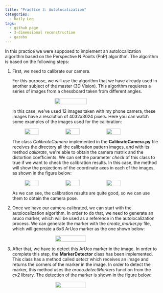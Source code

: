 ```yaml
---
title: "Practice 3: Autolocalization"
categories:
  - Daily Log
tags:
  - github page
  - 3-dimensional reconstruction
  - gazebo
---
```


In this practice we were supposed to implement an autolocalization algorithm based on the Perspective N Points (PnP) algorithm. 
The algorithm is based on the following steps:

1. First, we need to calibrate our camera.

    For this purpose, we will use the algorithm that we have already used in another subject of the master (3D Vision). This algorithm requieres a series of images from
    a chessboard taken from different angles.
    
    <figure class="half" style="display: flex;flex-direction: row; justify-content: center;">
      <img src="{{ site.url }}{{ site.baseurl }}/assets/images/autolocalization/calibration_pattern.svg" alt="" style="width:51%">
    </figure>
    
    In this case, we've used 12 images taken with my phone camera, these images have a resolution of 
    4032x3024 pixels. Here you can watch some examples of the images used for the calibration:
    
    <figure class="half" style="display: flex;flex-direction: row; justify-content: center;">
      <img src="{{ site.url }}{{ site.baseurl }}/assets/images/autolocalization/IMG_4047.png" alt="" style="width:35%">
      <img src="{{ site.url }}{{ site.baseurl }}/assets/images/autolocalization/IMG_4049.png" alt="" style="width:35%">
      <img src="{{ site.url }}{{ site.baseurl }}/assets/images/autolocalization/IMG_4050.png" alt="" style="width:35%">
    </figure>
    
    The class _CalibrateCamera_ implemented in the **CalibrateCamera.py** file receives the directory all the calibration pattern
    images, and with its method _calibrate_, we're able to obtain the camera matrix and the distortion coefficients.
    We can set the parameter _check_ of this class to true if we want to check the calibration results. In this case, the method 
    will show the projections of the coordinate axes in each of the images, as shown in the figure below:
    
    <figure class="half" style="display: flex;flex-direction: row; justify-content: center;">
      <img src="{{ site.url }}{{ site.baseurl }}/assets/images/autolocalization/checking_calibration1.png" alt="" style="width:35%">
      <img src="{{ site.url }}{{ site.baseurl }}/assets/images/autolocalization/checking_calibration2.png" alt="" style="width:35%">
      <img src="{{ site.url }}{{ site.baseurl }}/assets/images/autolocalization/checking_calibration3.png" alt="" style="width:35%">
    </figure>

    As we can see, the calibration results are quite good, so we can use them to obtain the camera pose.

2. Once we have our camera calibrated, we can start with the autolocalization algorithm. In order to do that, we need to generate
an aruco marker, which will be used as a reference in the autolocalization process. We can generate the marker with the _create_marker.py_
file, which will generate a 6x6 ArUco marker as the one shown below:

    <figure class="half" style="display: flex;flex-direction: row; justify-content: center;">
      <img src="{{ site.url }}{{ site.baseurl }}/assets/images/autolocalization/marker.png" alt="" style="width:50%">
    </figure>

3. After that, we have to detect this ArUco marker in the image. In order to complete this step, the **MarkerDetector** class has been implemented.
This class has a method called _detect_ which receives an image and returns the corners of the marker in the image. In order to detect the marker,
this method uses the _aruco.detectMarkers_ function from the _cv2_ library. The detection of the marker is shown in the figure below:

    <figure class="half" style="display: flex;flex-direction: row; justify-content: center;">
      <img src="{{ site.url }}{{ site.baseurl }}/assets/images/autolocalization/marker_detected_cropped.png" alt="" style="width:50%">
    </figure>






